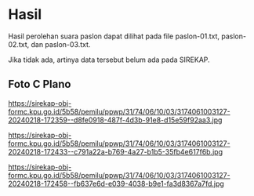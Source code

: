 # Hasil

Hasil perolehan suara paslon dapat dilihat pada file paslon-01.txt, paslon-02.txt, dan paslon-03.txt.

Jika tidak ada, artinya data tersebut belum ada pada SIREKAP.

## Foto C Plano

https://sirekap-obj-formc.kpu.go.id/5b58/pemilu/ppwp/31/74/06/10/03/3174061003127-20240218-172359--d8fe0918-487f-4d3b-91e8-d15e59f92aa3.jpg

https://sirekap-obj-formc.kpu.go.id/5b58/pemilu/ppwp/31/74/06/10/03/3174061003127-20240218-172433--c791a22a-b769-4a27-b1b5-35fb4e617f6b.jpg

https://sirekap-obj-formc.kpu.go.id/5b58/pemilu/ppwp/31/74/06/10/03/3174061003127-20240218-172458--fb637e6d-e039-4038-b9e1-fa3d8367a7fd.jpg

